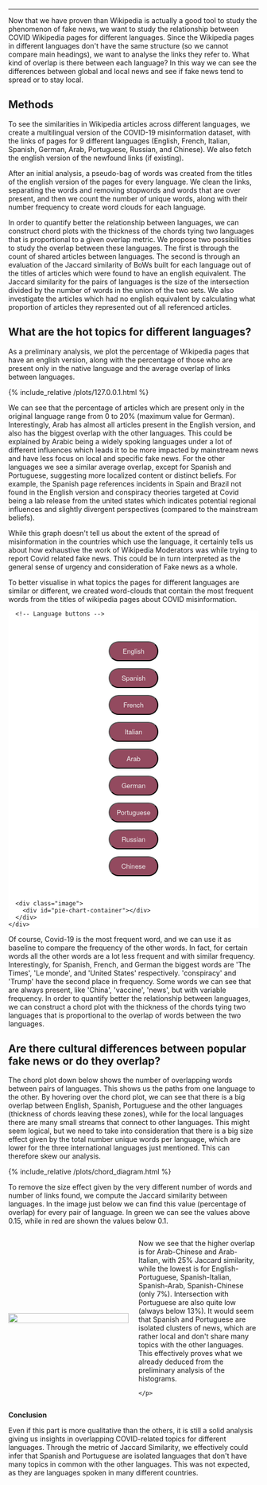 
---

Now that we have proven than Wikipedia is actually a good tool to study the phenomenon of fake news, we want to study the relationship between COVID Wikipedia pages for different languages. Since the Wikipedia pages in different languages don't have the same structure (so we cannot compare main headings), we want to analyse the links they refer to. What kind of overlap is there between each language? In this way we can see the differences between global and local news and see if fake news tend to spread or to stay local.

## Methods

To see the similarities in Wikipedia articles across different languages, we create a multilingual version of the COVID-19 misinformation dataset, with the links of pages for 9 different languages (English, French, Italian, Spanish, German, Arab, Portuguese, Russian, and Chinese). We also fetch the english version of the newfound links (if existing).

After an initial analysis, a pseudo-bag of words was created from the titles of the english version of the pages for every language. We clean the links, separating the words and removing stopwords and words that are over present, and then we count the number of unique words, along with their number frequency to create word clouds for each language.

In order to quantify better the relationship between languages, we can construct chord plots with the thickness of the chords tying two languages that is proportional to a given overlap metric. We propose two possibilities to study the overlap between these languages.
The first is through the count of shared articles between languages.
The second is through an evaluation of the Jaccard similarity of BoWs built for each language out of the titles of articles which were found to have an english equivalent. The Jaccard similarity for the pairs of languages is the size of the intersection divided by the number of words in the union of the two sets.
We also investigate the articles which had no english equivalent by calculating what proportion of articles they represented out of all referenced articles.


## What are the hot topics for different languages?  


As a preliminary analysis, we plot the percentage of Wikipedia pages that have an english version, along with the percentage of those who are present only in the native language and the average overlap of links between languages.

{% include_relative /plots/127.0.0.1.html %}

We can see that the percentage of articles which are present only in the original language range from 0 to 20% (maximum value for German). Interestingly, Arab has almost all articles present in the English version, and also has the biggest overlap with the other languages. This could be explained by Arabic being a widely spoking languages under a lot of different influences which leads it to be more impacted by mainstream news and have less focus on local and specific fake news. For the other languages we see a similar average overlap, except for Spanish and Portuguese, suggesting more localized content or distinct beliefs. For example, the Spanish page references incidents in Spain and Brazil not found in the English version and conspiracy theories targeted at Covid being a lab release from the united states which indicates potential regional influences and slightly divergent perspectives (compared to the mainstream beliefs).

While this graph doesn't tell us about the extent of the spread of misinformation in the countries which use the language, it certainly tells us about how exhaustive the work of Wikipedia Moderators was while trying to report Covid related fake news. This could be in turn interpreted as the general sense of urgency and consideration of Fake news as a whole.

To better visualise in what topics the pages for different languages are similar or different, we created word-clouds that contain the most frequent words from the titles of wikipedia pages about COVID misinformation.


<section id="linkHere">
  <div class="container flex">
    <div class="text editable" style="background-color: #FFFFFF;">

      <!-- Language buttons -->
<style>
  .active-button {
    background-color: #f1f1f1;
    color: #fff;
  }
</style>


<div class="language-buttons" style="text-align: center; margin: 0; padding: 20px 0;">

  <button onclick="showLanguage('en')" style="background-color: #934A5F; color: #F1F1F1; font-family: 'Helvetica Neue', 'Helvetica'; width: 100px; height: 40px; border-radius: 20px; box-shadow: none;">English</button>

  <button onclick="showLanguage('es')" style="background-color: #934A5F; color: #F1F1F1; font-family: 'Helvetica Neue', 'Helvetica'; width: 100px; height: 40px; border-radius: 20px; box-shadow: none;">Spanish</button>

  <button onclick="showLanguage('fr')" style="background-color: #934A5F; color: #F1F1F1; font-family: 'Helvetica Neue', 'Helvetica'; width: 100px; height: 40px; border-radius: 20px; box-shadow: none;">French</button>

  <button onclick="showLanguage('it')" style="background-color: #934A5F; color: #F1F1F1; font-family: 'Helvetica Neue', 'Helvetica'; width: 100px; height: 40px; border-radius: 20px; box-shadow: none;">Italian</button>

  <button onclick="showLanguage('ar')" style="background-color: #934A5F; color: #F1F1F1; font-family: 'Helvetica Neue', 'Helvetica'; width: 100px; height: 40px; border-radius: 20px; box-shadow: none;">Arab</button>

  <button onclick="showLanguage('de')" style="background-color: #934A5F; color: #F1F1F1; font-family: 'Helvetica Neue', 'Helvetica'; width: 100px; height: 40px; border-radius: 20px; box-shadow: none;">German</button>

  <button onclick="showLanguage('pt')" style="background-color: #934A5F; color: #F1F1F1; font-family: 'Helvetica Neue', 'Helvetica'; width: 100px; height: 40px; border-radius: 20px; box-shadow: none;">Portuguese</button>

  <button onclick="showLanguage('ru')" style="background-color: #934A5F; color: #F1F1F1; font-family: 'Helvetica Neue', 'Helvetica'; width: 100px; height: 40px; border-radius: 20px; box-shadow: none;">Russian</button>

  <button onclick="showLanguage('zh')" style="background-color: #934A5F; color: #F1F1F1; font-family: 'Helvetica Neue', 'Helvetica'; width: 100px; height: 40px; border-radius: 20px; box-shadow: none;">Chinese</button>


</div>


<script>
  function showLanguage(language) {
    // Reset all buttons to the default style
    document.getElementById('engButton').classList.remove('active-button');
    document.getElementById('esButton').classList.remove('active-button');
    document.getElementById('frButton').classList.remove('active-button');
    document.getElementById('itButton').classList.remove('active-button');
    document.getElementById('arButton').classList.remove('active-button');
    document.getElementById('deButton').classList.remove('active-button');
    document.getElementById('ptButton').classList.remove('active-button');
    document.getElementById('ruButton').classList.remove('active-button');
    document.getElementById('zhButton').classList.remove('active-button');


    // Set the active style to the pressed button
    document.getElementById(`${language}Button`).classList.add('active-button');

    // Your existing showLanguage logic
    showPieChart(language);
  }
</script>

      <div class="image">
        <div id="pie-chart-container"></div>
      </div>
    </div>
  </div>
</section>

<div class="script">
  <script src="{{ site.baseurl }}/assets/script.js"></script>
  <script>
    var baseurl = '{{ site.baseurl }}';
  </script>
</div>



Of course, Covid-19 is the most frequent word, and we can use it as baseline to compare the frequency of the other words. In fact, for certain words all the other words are a lot less frequent and with similar frequency. Interestingly, for Spanish, French, and German the biggest words are 'The Times', 'Le monde', and 'United States' respectively. 'conspiracy' and 'Trump' have the second place in frequency. Some words we can see that are always present, like 'China', 'vaccine', 'news', but with variable frequency.
In order to quantify better the relationship between languages, we can construct a chord plot with the thickness of the chords tying two languages that is proportional to the overlap of words between the two languages.

## Are there cultural differences between popular fake news or do they overlap?

The chord plot down below shows the number of overlapping words between pairs of languages. This shows us the paths from one language to the other. By hovering over the chord plot, we can see that there is a big overlap between English, Spanish, Portuguese and the other languages (thickness of chords leaving these zones), while for the local languages there are many small streams that connect to other languages. This might seem logical, but we need to take into consideration that there is a big size effect given by the total number unique words per language, which are lower for the three international languages just mentioned. This can therefore skew our analysis.

{% include_relative /plots/chord_diagram.html %}


To remove the size effect given by the very different number of words and number of links found, we compute the Jaccard similarity between languages. In the image just below we can find this value (percentage of overlap) for every pair of language. In green we can see the values above 0.15, while in red are shown the values below 0.1.

<div style="display: flex; align-items: center;">
  <div style="width: 50%;">
    <img src="{{ site.baseurl }}/blog/jaccard_lang.png" alt="" style="width: 100%;" />
  </div>

  <div style="width: 50%; padding-left: 20px;">
    <p>
     
Now we see that the higher overlap is for Arab-Chinese and Arab-Italian, with 25% Jaccard similarity, while the lowest is for English-Portuguese, Spanish-Italian, Spanish-Arab, Spanish-Chinese (only 7%). Intersection with Portuguese are also quite low (always below 13%). It would seem that Spanish and Portuguese are isolated clusters of news, which are rather local and don't share many topics with the other languages. This effectively proves what we already deduced from the preliminary analysis of the histograms.


    </p>
  </div>
</div>




<script src="{{ site.baseurl }}/assets/script.js"></script>


**Conclusion**

Even if this part is more qualitative than the others, it is still a solid analysis giving us insights in overlapping COVID-related topics for different languages. Through the metric of Jaccard Similarity, we effectively could infer that Spanish and Portuguese are isolated languages that don't have many topics in common with the other languages. This was not expected, as they are languages spoken in many different countries. 




